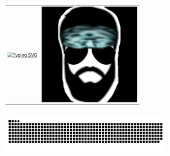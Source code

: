 <table>
  <tr>
    <td>
      <!-- Typing Animation -->
      <a href="https://git.io/typing-svg">
        <img src="https://readme-typing-svg.demolab.com?letterSpacing=-1px&center=true&vCenter=true&font=Fira+Code&duration=2000&pause=1000&width=435&lines=+👋Hi...;🌍+Welcome+to+My+GitHub+Profile;💻+Me+is+Junior+Java+Web+Developer;heh" alt="Typing SVG">
      </a>
    </td>
    <td>
      <!-- GIF from assets folder -->
      <img src="assets/Beka.gif" alt="My GIF" width="300">
    </td>
  </tr>
</table>


# 
<img src="https://raw.githubusercontent.com/beekaa6/beekaa6/output/snake.svg" width = 1500 alt="Snake animation" />
